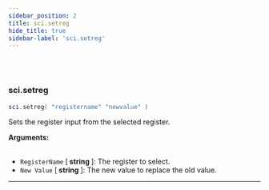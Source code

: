 ```yaml
---
sidebar_position: 2
title: sci.setreg
hide_title: true
sidebar-label: 'sci.setreg'
---
```


<br></br>

### sci.setreg

```lua
sci.setreg( "registername" "newvalue" )
```

Sets the register input from the selected register.

<strong>Arguments:</strong> <br></br>

- <code>RegisterName</code> [<strong> string </strong>]: The register to select.
- <code>New Value</code> [<strong> string </strong>]: The new value to replace the old value.

---
